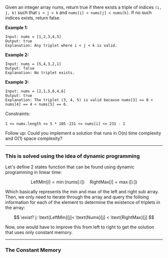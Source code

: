 Given an integer array nums, return true if there exists a triple of indices `(i, j, k)` such that `i < j < k` and `nums[i] < nums[j] < nums[k]`. If no such indices exists, return false.

 

**Example 1:**
```
Input: nums = [1,2,3,4,5]
Output: true
Explanation: Any triplet where i < j < k is valid.
```
**Example 2:**
```
Input: nums = [5,4,3,2,1]
Output: false
Explanation: No triplet exists.
```
**Example 3:**
```
Input: nums = [2,1,5,0,4,6]
Output: true
Explanation: The triplet (3, 4, 5) is valid because nums[3] == 0 < nums[4] == 4 < nums[5] == 6.
```
 

Constraints:

`1 <= nums.length <= 5 * 105`
`-231 <= nums[i] <= 231 - 1`
 

Follow up: Could you implement a solution that runs in O(n) time complexity and O(1) space complexity?

---
### **This is solved using the idea of dynamic programming**

Let's define 2 states function that can be found using dynamic programming in linear time: 

$$
\text{LeftMin}[i] = \min(\text{nums[:i]}) \quad \text{RightMax}[i] = \max(\text{[i:]})
$$

Which basically represents the min and max of the left and right sub array. Then, we only need to iterate through the array and query the folloing information for each of the element to determine the existence of triplets in the array: 

$$
\exist? j: \text{LeftMin}[j]< \text{Nums}[j] < \text{RightMax}[j]
$$

Now, one would have to improve this from left to right to get the solution that uses only constant memory. 

---
### **The Constant Memory**


